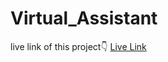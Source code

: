 # Virtual_Assistant
live link of this project👇
<a href="https://sandeepchoubey1001.github.io/Virtual_Assistant/">Live Link</a>
